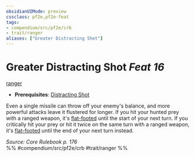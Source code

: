 ```yaml
---
obsidianUIMode: preview
cssclass: pf2e,pf2e-feat
tags:
- compendium/src/pf2e/crb
- trait/ranger
aliases: ["Greater Distracting Shot"]
---
```

# Greater Distracting Shot  *Feat 16*  
[ranger](../../Rules/traits/ranger.md)  

- **Prerequisites**: [Distracting Shot](distracting-shot.md)

Even a single missile can throw off your enemy's balance, and more powerful attacks leave it flustered for longer. If you hit your hunted prey with a ranged weapon, it's [flat-footed](../../Rules/conditions.md#Flat-footed) until the start of your next turn. If you critically hit your prey or hit it twice on the same turn with a ranged weapon, it's [flat-footed](../../Rules/conditions.md#Flat-footed) until the end of your next turn instead.

*Source: Core Rulebook p. 176*  
%% #compendium/src/pf2e/crb #trait/ranger %%